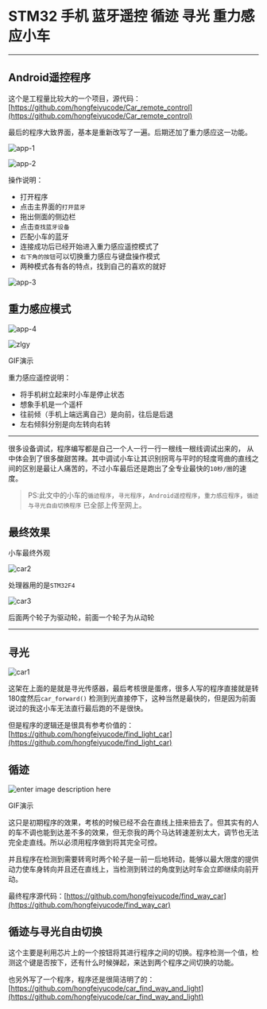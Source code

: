 # STM32 手机 蓝牙遥控 循迹 寻光 重力感应小车
 
 ---

## Android遥控程序

这个是工程量比较大的一个项目，源代码：[https://github.com/hongfeiyucode/Car_remote_control](https://github.com/hongfeiyucode/Car_remote_control)

最后的程序大致界面，基本是重新改写了一遍。后期还加了重力感应这一功能。

![app-1](https://github.com/hongfeiyucode/Car_remote_control/blob/master/pic/carremcon-1.jpg)

![app-2](https://github.com/hongfeiyucode/Car_remote_control/blob/master/pic/carremcon-2.jpg)

操作说明：

- 打开程序
- 点击主界面的`打开蓝牙`
- 拖出侧面的侧边栏
- 点击`查找蓝牙设备`
- 匹配小车的蓝牙
- 连接成功后已经开始进入重力感应遥控模式了
- `右下角的按钮`可以切换重力感应与键盘操作模式
- 两种模式各有各的特点，找到自己的喜欢的就好

![app-3](https://github.com/hongfeiyucode/Car_remote_control/blob/master/pic/carremcon-3.jpg)


## 重力感应模式

![app-4](https://github.com/hongfeiyucode/Car_remote_control/blob/master/pic/carremcon-4.jpg)

![zlgy](https://github.com/hongfeiyucode/Car_remote_control/blob/master/pic/%E9%87%8D%E5%8A%9B%E6%84%9F%E5%BA%94%E9%81%A5%E6%8E%A7%E5%B0%8F%E8%BD%A6.gif)

GIF演示

 重力感应遥控说明：

- 将手机树立起来时小车是停止状态 
- 想象手机是一个遥杆
- 往前倾（手机上端远离自己）是向前，往后是后退
- 左右倾斜分别是向左转向右转


---

很多设备调试，程序编写都是自己一个人一行一行一根线一根线调试出来的， 从中体会到了很多酸甜苦辣。其中调试小车让其识别拐弯与平时的轻度弯曲的直线之间的区别是最让人痛苦的，不过小车最后还是跑出了全专业最快的`10秒/圈`的速度。

>PS:此文中的小车的`循迹程序`，`寻光程序`，`Android遥控程序`，`重力感应程序`，`循迹与寻光自由切换程序` 已全部上传至网上。

##  最终效果

小车最终外观

![car2](https://github.com/hongfeiyucode/Car_remote_control/blob/master/pic/car-2.jpg)

处理器用的是`STM32F4`

![car3](https://github.com/hongfeiyucode/Car_remote_control/blob/master/pic/car-3.jpg)

后面两个轮子为驱动轮，前面一个轮子为从动轮


---

## 寻光

![car1](https://github.com/hongfeiyucode/Car_remote_control/blob/master/pic/car-1.jpg)

这架在上面的是就是寻光传感器，最后考核很是蛋疼，很多人写的程序直接就是转180度然后`car_forward()` 检测到光直接停下，这种当然是最快的，但是因为前面说过的我这小车无法直行最后跑的不是很快。

但是程序的逻辑还是很具有参考价值的：
[https://github.com/hongfeiyucode/find_light_car](https://github.com/hongfeiyucode/find_light_car)

## 循迹

![enter image description here](https://github.com/hongfeiyucode/Car_remote_control/blob/master/pic/10%E7%A7%92%E5%BE%AA%E8%BF%B9%E5%B0%8F%E8%BD%A6.gif)

GIF演示

这只是初期程序的效果，考核的时候已经不会在直线上扭来扭去了。但其实有的人的车不调也能到达差不多的效果，但无奈我的两个马达转速差别太大，调节也无法完全走直线。所以必须用程序做到将其完全可控。 

并且程序在检测到需要转弯时两个轮子是一前一后地转动，能够以最大限度的提供动力使车身转向并且还在直线上，当检测到转过的角度到达时车会立即继续向前开动。

 
最终程序源代码：[https://github.com/hongfeiyucode/find_way_car](https://github.com/hongfeiyucode/find_way_car)

## 循迹与寻光自由切换

这个主要是利用芯片上的一个按钮将其进行程序之间的切换。程序检测一个值，检测这个键是否按下，还有什么时候弹起，来达到两个程序之间切换的功能。

也另外写了一个程序，程序还是很简洁明了的：
[https://github.com/hongfeiyucode/car_find_way_and_light](https://github.com/hongfeiyucode/car_find_way_and_light)

